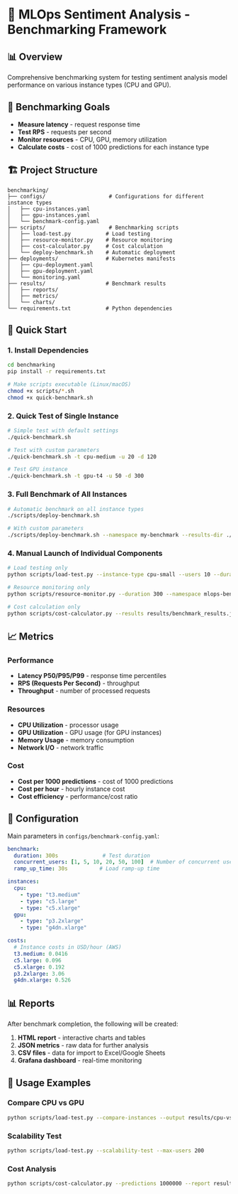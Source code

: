 # 🚀 MLOps Sentiment Analysis - Benchmarking Framework

## 📊 Overview

Comprehensive benchmarking system for testing sentiment analysis model performance on various instance types (CPU and GPU).

## 🎯 Benchmarking Goals

- **Measure latency** - request response time
- **Test RPS** - requests per second
- **Monitor resources** - CPU, GPU, memory utilization
- **Calculate costs** - cost of 1000 predictions for each instance type

## 🏗️ Project Structure

```
benchmarking/
├── configs/                    # Configurations for different instance types
│   ├── cpu-instances.yaml
│   ├── gpu-instances.yaml
│   └── benchmark-config.yaml
├── scripts/                    # Benchmarking scripts
│   ├── load-test.py           # Load testing
│   ├── resource-monitor.py    # Resource monitoring
│   ├── cost-calculator.py     # Cost calculation
│   └── deploy-benchmark.sh    # Automatic deployment
├── deployments/               # Kubernetes manifests
│   ├── cpu-deployment.yaml
│   ├── gpu-deployment.yaml
│   └── monitoring.yaml
├── results/                   # Benchmark results
│   ├── reports/
│   ├── metrics/
│   └── charts/
└── requirements.txt           # Python dependencies
```

## 🚀 Quick Start

### 1. Install Dependencies

```bash
cd benchmarking
pip install -r requirements.txt

# Make scripts executable (Linux/macOS)
chmod +x scripts/*.sh
chmod +x quick-benchmark.sh
```

### 2. Quick Test of Single Instance

```bash
# Simple test with default settings
./quick-benchmark.sh

# Test with custom parameters
./quick-benchmark.sh -t cpu-medium -u 20 -d 120

# Test GPU instance
./quick-benchmark.sh -t gpu-t4 -u 50 -d 300
```

### 3. Full Benchmark of All Instances

```bash
# Automatic benchmark on all instance types
./scripts/deploy-benchmark.sh

# With custom parameters
./scripts/deploy-benchmark.sh --namespace my-benchmark --results-dir ./my-results
```

### 4. Manual Launch of Individual Components

```bash
# Load testing only
python scripts/load-test.py --instance-type cpu-small --users 10 --duration 60

# Resource monitoring only
python scripts/resource-monitor.py --duration 300 --namespace mlops-benchmark

# Cost calculation only
python scripts/cost-calculator.py --results results/benchmark_results.json
```

## 📈 Metrics

### Performance

- **Latency P50/P95/P99** - response time percentiles
- **RPS (Requests Per Second)** - throughput
- **Throughput** - number of processed requests

### Resources

- **CPU Utilization** - processor usage
- **GPU Utilization** - GPU usage (for GPU instances)
- **Memory Usage** - memory consumption
- **Network I/O** - network traffic

### Cost

- **Cost per 1000 predictions** - cost of 1000 predictions
- **Cost per hour** - hourly instance cost
- **Cost efficiency** - performance/cost ratio

## 🔧 Configuration

Main parameters in `configs/benchmark-config.yaml`:

```yaml
benchmark:
  duration: 300s              # Test duration
  concurrent_users: [1, 5, 10, 20, 50, 100]  # Number of concurrent users
  ramp_up_time: 30s          # Load ramp-up time

instances:
  cpu:
    - type: "t3.medium"
    - type: "c5.large"
    - type: "c5.xlarge"
  gpu:
    - type: "p3.2xlarge"
    - type: "g4dn.xlarge"

costs:
  # Instance costs in USD/hour (AWS)
  t3.medium: 0.0416
  c5.large: 0.096
  c5.xlarge: 0.192
  p3.2xlarge: 3.06
  g4dn.xlarge: 0.526
```

## 📊 Reports

After benchmark completion, the following will be created:

1. **HTML report** - interactive charts and tables
2. **JSON metrics** - raw data for further analysis
3. **CSV files** - data for import to Excel/Google Sheets
4. **Grafana dashboard** - real-time monitoring

## 🎯 Usage Examples

### Compare CPU vs GPU

```bash
python scripts/load-test.py --compare-instances --output results/cpu-vs-gpu.json
```

### Scalability Test

```bash
python scripts/load-test.py --scalability-test --max-users 200
```

### Cost Analysis

```bash
python scripts/cost-calculator.py --predictions 1000000 --report results/cost-analysis.html
```
